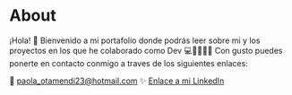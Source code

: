 # About

¡Hola! 👋 Bienvenido a mi portafolio donde podrás leer sobre mi y los proyectos en los que he colaborado como Dev 💻👩‍💻🤸‍♀️
Con gusto puedes ponerte en contacto conmigo a traves de los siguientes enlaces:

📧 <a href="mailto:paola_otamendi23@hotmail.com" style="color: #0088cc; text-decoration: none;">paola_otamendi23@hotmail.com</a>
✨ [Enlace a mi LinkedIn](https://www.linkedin.com/in/paola-otamendi-frontenddeveloper/)

